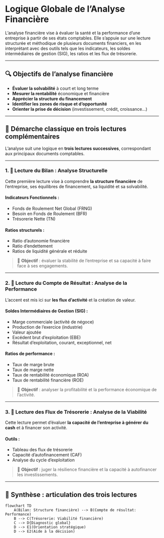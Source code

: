# Logique Globale de l’Analyse Financière

L’analyse financière vise à évaluer la santé et la performance d’une entreprise à partir de ses états comptables. Elle s’appuie sur une lecture structurée et méthodique de plusieurs documents financiers, en les interprétant avec des outils tels que les indicateurs, les soldes intermédiaires de gestion (SIG), les ratios et les flux de trésorerie.

---

## 🔍 Objectifs de l’analyse financière

- **Évaluer la solvabilité** à court et long terme
- **Mesurer la rentabilité** économique et financière
- **Apprécier la structure du financement**
- **Identifier les zones de risque et d’opportunité**
- **Orienter la prise de décision** (investissement, crédit, croissance…)

---

## 🧭 Démarche classique en trois lectures complémentaires

L’analyse suit une logique en **trois lectures successives**, correspondant aux principaux documents comptables.

---

### 1. 📘 Lecture du Bilan : Analyse Structurelle

Cette première lecture vise à comprendre **la structure financière** de l’entreprise, ses équilibres de financement, sa liquidité et sa solvabilité.

#### Indicateurs Fonctionnels :
- Fonds de Roulement Net Global (FRNG)
- Besoin en Fonds de Roulement (BFR)
- Trésorerie Nette (TN)

#### Ratios structurels :
- Ratio d’autonomie financière
- Ratio d’endettement
- Ratios de liquidité générale et réduite

> 🎯 **Objectif** : évaluer la stabilité de l’entreprise et sa capacité à faire face à ses engagements.

---

### 2. 📗 Lecture du Compte de Résultat : Analyse de la Performance

L’accent est mis ici sur **les flux d’activité** et la création de valeur.

#### Soldes Intermédiaires de Gestion (SIG) :
- Marge commerciale (activité de négoce)
- Production de l’exercice (industrie)
- Valeur ajoutée
- Excédent brut d’exploitation (EBE)
- Résultat d’exploitation, courant, exceptionnel, net

#### Ratios de performance :
- Taux de marge brute
- Taux de marge nette
- Taux de rentabilité économique (ROA)
- Taux de rentabilité financière (ROE)

> 🎯 **Objectif** : analyser la profitabilité et la performance économique de l’activité.

---

### 3. 📙 Lecture des Flux de Trésorerie : Analyse de la Viabilité

Cette lecture permet d’évaluer **la capacité de l’entreprise à générer du cash** et à financer son activité.

#### Outils :
- Tableau des flux de trésorerie
- Capacité d’autofinancement (CAF)
- Analyse du cycle d’exploitation

> 🎯 **Objectif** : juger la résilience financière et la capacité à autofinancer les investissements.

---

## 🧩 Synthèse : articulation des trois lectures

```mermaid
flowchart TD
    A(Bilan: Structure financière) --> B(Compte de résultat: Performance)
    B --> C(Trésorerie: Viabilité financière)
    C --> D{Diagnostic global}
    D --> E1(Orientation stratégique)
    D --> E2(Aide à la décision)
